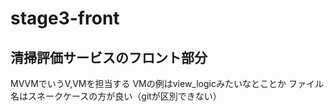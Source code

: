 # stage3-front
## 清掃評価サービスのフロント部分

MVVMでいうV,VMを担当する
VMの例はview_logicみたいなとことか
ファイル名はスネークケースの方が良い（gitが区別できない）
